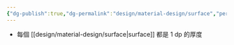 ```yaml
---
{"dg-publish":true,"dg-permalink":"design/material-design/surface","permalink":"/design/material-design/surface/"}
---
```


- 每個 [[design/material-design/surface\|surface]] 都是 1 dp 的厚度